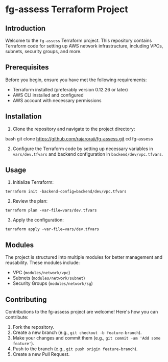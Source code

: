 # fg-assess Terraform Project

## Introduction

Welcome to the `fg-assess` Terraform project. This repository contains Terraform code for setting up AWS network infrastructure, including VPCs, subnets, security groups, and more.

## Prerequisites

Before you begin, ensure you have met the following requirements:

- Terraform installed (preferably version 0.12.26 or later)
- AWS CLI installed and configured
- AWS account with necessary permissions

## Installation

1. Clone the repository and navigate to the project directory:

bash
git clone https://github.com/rajaroraji/fg-assess.git
cd fg-assess


2. Configure the Terraform code by setting up necessary variables in `vars/dev.tfvars` and backend configuration in `backend/dev/vpc.tfvars`.

## Usage

1. Initialize Terraform:

```
terraform init -backend-config=backend/dev/vpc.tfvars
```

2. Review the plan:

```
terraform plan -var-file=vars/dev.tfvars
```

3. Apply the configuration:

```
terraform apply -var-file=vars/dev.tfvars
```

## Modules

The project is structured into multiple modules for better management and reusability. These modules include:

- VPC (`modules/network/vpc`)
- Subnets (`modules/network/subnet`)
- Security Groups (`modules/network/sg`)

## Contributing

Contributions to the fg-assess project are welcome! Here's how you can contribute:

1. Fork the repository.
2. Create a new branch (e.g., `git checkout -b feature-branch`).
3. Make your changes and commit them (e.g., `git commit -am 'Add some feature'`).
4. Push to the branch (e.g., `git push origin feature-branch`).
5. Create a new Pull Request.
